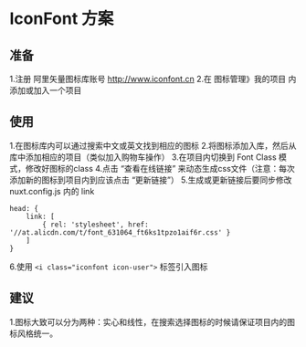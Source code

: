 # IconFont 方案
## 准备
1.注册 阿里矢量图标库账号 http://www.iconfont.cn
2.在 图标管理》我的项目 内添加或加入一个项目

## 使用
1.在图标库内可以通过搜索中文或英文找到相应的图标
2.将图标添加入库，然后从库中添加相应的项目（类似加入购物车操作）
3.在项目内切换到 Font Class 模式，修改好图标的class
4.点击 “查看在线链接” 来动态生成css文件（注意：每次添加新的图标到项目内到应该点击 “更新链接”）
5.生成或更新链接后要同步修改 nuxt.config.js 内的 link

```
head: {
    link: [
        { rel: 'stylesheet', href: '//at.alicdn.com/t/font_631064_ft6ks1tpzo1aif6r.css' }
    ]
}
```

6.使用 `<i class="iconfont icon-user">` 标签引入图标

## 建议
1.图标大致可以分为两种：实心和线性，在搜索选择图标的时候请保证项目内的图标风格统一。